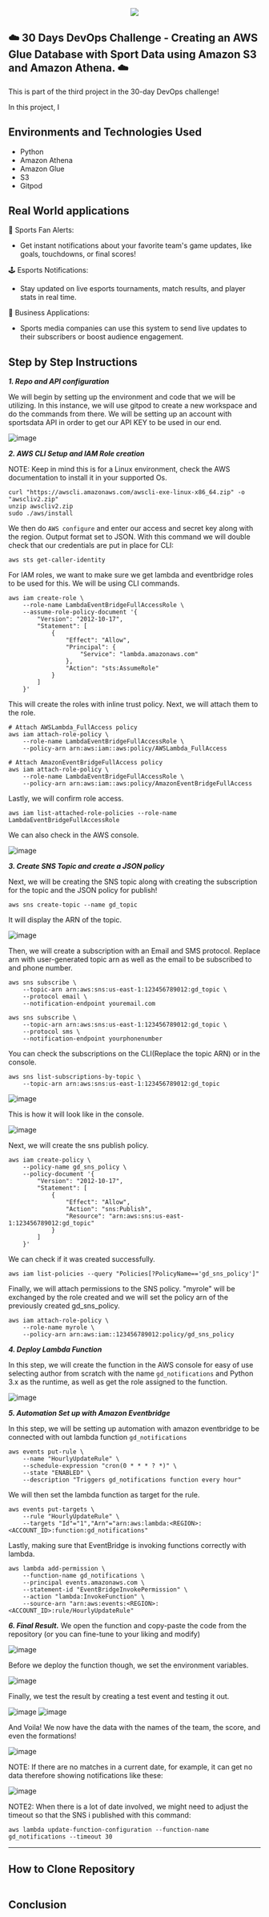 <p align="center">
  <img src="assets/diagram.png" 
</p>
  
## ☁️ 30 Days DevOps Challenge - Creating an AWS Glue Database with Sport Data using Amazon S3 and Amazon Athena.  ☁️

This is part of the third project in the 30-day DevOps challenge! 

In this project, I 


<h2>Environments and Technologies Used</h2>

  - Python
  - Amazon Athena
  - Amazon Glue
  - S3
  - Gitpod



  
<h2>Real World applications</h2>  

🏀 Sports Fan Alerts:
- Get instant notifications about your favorite team's game updates, like goals, touchdowns, or final scores!
  
🕹️ Esports Notifications:
- Stay updated on live esports tournaments, match results, and player stats in real time.

💼 Business Applications:
- Sports media companies can use this system to send live updates to their subscribers or boost audience engagement.




<h2>Step by Step Instructions</h2>

***1. Repo and API configuration***

We will begin by setting up the environment and code that we will be utilizing. In this instance, we will use gitpod to create a new workspace and do the commands from there. We will be setting up an account with sportsdata API in order to get our API KEY to be used in our end. 

![image](/assets/image2.png)



***2. AWS CLI Setup and IAM Role creation***

NOTE: Keep in mind this is for a Linux environment, check the AWS documentation to install it in your supported Os.

   ```
   curl "https://awscli.amazonaws.com/awscli-exe-linux-x86_64.zip" -o "awscliv2.zip"
unzip awscliv2.zip
sudo ./aws/install
```
We then do `AWS configure` and enter our access and secret key along with the region. Output format set to JSON. With this command we will double check that our credentials are put in place for CLI:

```
aws sts get-caller-identity
```

For IAM roles, we want to make sure we get lambda and eventbridge roles to be used for this. We will be using CLI commands. 

```
aws iam create-role \
    --role-name LambdaEventBridgeFullAccessRole \
    --assume-role-policy-document '{
        "Version": "2012-10-17",
        "Statement": [
            {
                "Effect": "Allow",
                "Principal": {
                    "Service": "lambda.amazonaws.com"
                },
                "Action": "sts:AssumeRole"
            }
        ]
    }'
```

This will create the roles with inline trust policy. Next, we will attach them to the role.

```
# Attach AWSLambda_FullAccess policy
aws iam attach-role-policy \
    --role-name LambdaEventBridgeFullAccessRole \
    --policy-arn arn:aws:iam::aws:policy/AWSLambda_FullAccess

# Attach AmazonEventBridgeFullAccess policy
aws iam attach-role-policy \
    --role-name LambdaEventBridgeFullAccessRole \
    --policy-arn arn:aws:iam::aws:policy/AmazonEventBridgeFullAccess
```

Lastly, we will confirm role access.

```
aws iam list-attached-role-policies --role-name LambdaEventBridgeFullAccessRole
```

We can also check in the AWS console.

![image](/assets/image1.png)

***3. Create SNS Topic and create a JSON policy***

Next, we will be creating the SNS topic along with creating the subscription for the topic and the JSON policy for publish!

```
aws sns create-topic --name gd_topic
```

It will display the ARN of the topic.

![image](/assets/image3.png)

Then, we will create a subscription with an Email and SMS protocol. Replace arn with user-generated topic arn as well as the email to be subscribed to and phone number.

```
aws sns subscribe \
    --topic-arn arn:aws:sns:us-east-1:123456789012:gd_topic \
    --protocol email \
    --notification-endpoint youremail.com
```

```
aws sns subscribe \
    --topic-arn arn:aws:sns:us-east-1:123456789012:gd_topic \
    --protocol sms \
    --notification-endpoint yourphonenumber
```
You can check the subscriptions on the CLI(Replace the topic ARN) or in the console.

```
aws sns list-subscriptions-by-topic \
    --topic-arn arn:aws:sns:us-east-1:123456789012:gd_topic

```

![image](/assets/image4.png)


This is how it will look like in the console.

![image](/assets/image5.png)

Next, we will create the sns publish policy.

```
aws iam create-policy \
    --policy-name gd_sns_policy \
    --policy-document '{
        "Version": "2012-10-17",
        "Statement": [
            {
                "Effect": "Allow",
                "Action": "sns:Publish",
                "Resource": "arn:aws:sns:us-east-1:123456789012:gd_topic"
            }
        ]
    }'
```

We can check if it was created successfully.

```
aws iam list-policies --query "Policies[?PolicyName=='gd_sns_policy']"
```

Finally, we will attach permissions to the SNS policy. "myrole" will be exchanged by the role created and we will set the policy arn of the previously created gd_sns_policy.

```
aws iam attach-role-policy \
    --role-name myrole \
    --policy-arn arn:aws:iam::123456789012:policy/gd_sns_policy
```



***4. Deploy Lambda Function***

In this step, we will create the function in the AWS console for easy of use selecting author from scratch with the name `gd_notifications` and Python 3.x as the runtime, as well as get the role assigned to the function.

![image](/assets/image6.png)



***5. Automation Set up with Amazon Eventbridge***

In this step, we will be setting up automation with amazon eventbridge to be connected with out lambda function `gd_notifications`

```
aws events put-rule \
    --name "HourlyUpdateRule" \
    --schedule-expression "cron(0 * * * ? *)" \
    --state "ENABLED" \
    --description "Triggers gd_notifications function every hour"
```

We will then set the lambda function as target for the rule.

```
aws events put-targets \
    --rule "HourlyUpdateRule" \
    --targets "Id"="1","Arn"="arn:aws:lambda:<REGION>:<ACCOUNT_ID>:function:gd_notifications"
```

Lastly, making sure that EventBridge is invoking functions correctly with lambda.

```
aws lambda add-permission \
    --function-name gd_notifications \
    --principal events.amazonaws.com \
    --statement-id "EventBridgeInvokePermission" \
    --action "lambda:InvokeFunction" \
    --source-arn "arn:aws:events:<REGION>:<ACCOUNT_ID>:rule/HourlyUpdateRule"
```


***6. Final Result.***
We open the function and copy-paste the code from the repository (or you can fine-tune to your liking and modify)

![image](/assets/image7.png)

Before we deploy the function though, we set the environment variables.

![image](/assets/image7.png)

Finally, we test the result by creating a test event and testing it out.

![image](/assets/image9.png)
![image](/assets/image10.png)

And Voila! We now have the data with the names of the team, the score, and even the formations!

![image](/assets/image11.png)

NOTE: If there are no matches in a current date, for example, it can get no data therefore showing notifications like these:

![image](/assets/image12.png)

NOTE2: When there is a lot of date involved, we might need to adjust the timeout so that the SNS i published with this command:

```
aws lambda update-function-configuration --function-name gd_notifications --timeout 30
```

 ---

<h2>How to Clone Repository</h2>

```

```

<h2>Conclusion</h2>

